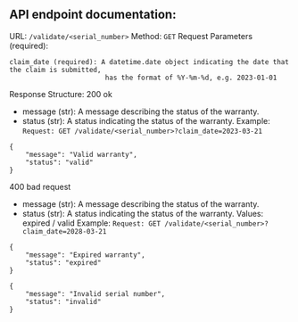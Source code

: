 ## API endpoint documentation:
URL: `/validate/<serial_number>`
Method: `GET`
Request Parameters (required):
```
claim_date (required): A datetime.date object indicating the date that the claim is submitted,
                        has the format of %Y-%m-%d, e.g. 2023-01-01
```

Response Structure:
200 ok
- message (str): A message describing the status of the warranty.
- status (str): A status indicating the status of the warranty.
Example: 
`Request: GET /validate/<serial_number>?claim_date=2023-03-21`
```
{
    "message": "Valid warranty",
    "status": "valid"
}
```

400 bad request
- message (str): A message describing the status of the warranty.
- status (str): A status indicating the status of the warranty. 
                Values: expired / valid
Example: 
`Request: GET /validate/<serial_number>?claim_date=2028-03-21`
```
{
    "message": "Expired warranty",
    "status": "expired"
}

{
    "message": "Invalid serial number",
    "status": "invalid"
}
```